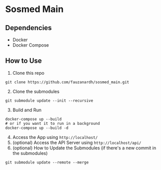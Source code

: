 # Sosmed Main

## Dependencies
- Docker
- Docker Compose

## How to Use
1. Clone this repo
```shell
git clone https://github.com/fauzanardh/sosmed_main.git
```
2. Clone the submodules
```shell
git submodule update --init --recursive
```
3. Build and Run
```shell
docker-compose up --build
# or if you want it to run in a background
docker-compose up --build -d
```
4. Access the App using `http://localhost/`
6. (optional) Access the API Server using `http://localhost/api/` 
7. (optional) How to Update the Submodules (if there's a new commit in the submodules)
```shell
git submodule update --remote --merge
```
